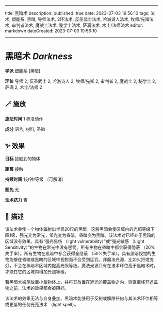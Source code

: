 
---
title: 黑暗术
description: 
published: true
date: 2023-07-03 19:56:10
tags: 法术, 塑能系, 黑暗, 导师法术, 2环法术, 反圣武士法术, 吟游诗人法术, 牧师/先知法术, 审判者法术, 魔战士法术, 秘学士法术, 萨满法术, 术士/法师法术
editor: markdown
dateCreated: 2023-07-03 19:56:10

---

# **黑暗术** *Darkness*

**学派** 塑能系 \[黑暗\] 

**环位** 导师 2, 反圣武士 2, 吟游诗人 2, 牧师/先知 2, 审判者 2, 魔战士 2, 秘学士 2, 萨满 2, 术士/法师 2

## 🪄 施放

**施法时间** 1 标准动作

**成分** 语言, 材料, 圣徽

## ✨ 效果 

**目标** 接触到的物体 

**距离** 接触  

**持续时间** 1分钟/等级 （可解消） 

**豁免** 无

**法术抗力** 否

## 📖 描述

该法术会使一个物体辐射出半径20尺的黑暗。这股黑暗会使区域内的光照等级下降1级，强光变为常光，常光变为昏暗，昏暗变为黑暗。该法术对已经处于黑暗的区域没有效果。具有“强光易伤 （light vulnerability）”或“强光敏感 （Light Sensitivity）”的生物在常光中没有惩罚。所有生物在昏暗中都会获得隐蔽 （20%失手率）。所有生物在黑暗中都会获得全隐蔽 （50%失手率）。具有黑暗视觉的生物能够在昏暗或黑暗的区域中视物而不会受到惩罚。非魔法光源，比如火把或提灯，不会在黑暗术区域内提高光照等级。魔法光源只有在法术环位高于黑暗术时，才能在它的区域内增加光照等级。

若黑暗术被施放至小型物体上，并将其放置在遮光的覆盖物之内，则直至移开遮盖物之前，法术的效果都会被阻挡。

该法术的效果无法与自身叠加。黑暗术能够用于反制或解除任何与其法术环位相等或更低的任何光亮法术 （light spell）。
    